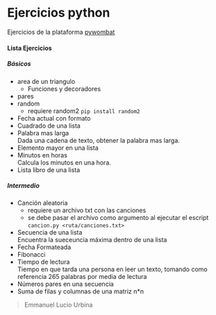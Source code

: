 # Ejercicios python

Ejercicios de la plataforma [pywombat](https://pywombat.com)

#### Lista Ejercicios
##### Básicos
- area de un triangulo
    - Funciones y decoradores
- pares
- random
    - requiere random2  `pip install random2`
- Fecha actual con formato
- Cuadrado de una lista
- Palabra mas larga <br>
    Dada una cadena de texto, obtener la palabra mas larga.
- Elemento mayor en una lista
- Minutos en horas <br>
    Calcula los minutos en una hora.
- Lista libro de una lista
##### Intermedio
- Canción aleatoria
    - requiere un archivo txt con las canciones
    - se debe pasar el archivo como argumento al ejecutar el escript `cancion.py <ruta/canciones.txt>`
- Secuencia de una lista
    <br>
    Encuentra la sueceuncia máxima dentro de una lista
- Fecha Formateada
- Fibonacci
- Tiempo de lectura
    <br>
    Tiempo en que tarda una persona en leer un texto, tomando como referencia 265 palabras por media de lectura
- Números pares en una secuencia
- Suma de filas y columnas de una matriz n*n

> Emmanuel Lucio Urbina